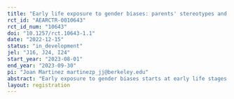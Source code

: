 ```yaml
---
title: "Early life exposure to gender biases: parents' stereotypes and domain-specific performance in schools"
rct_id: "AEARCTR-0010643"
rct_id_num: "10643"
doi: "10.1257/rct.10643-1.1"
date: "2022-12-15"
status: "in_development"
jel: "J16, J24, I24"
start_year: "2023-08-01"
end_year: "2023-09-30"
pi: "Joan Martinez martinezp_jj@berkeley.edu"
abstract: "Early exposure to gender biases starts at early life stages (0-3 years) in households, where parents' educational encouragement and allocation of resources can differ depending on their children's gender. "
layout: registration
---
```


